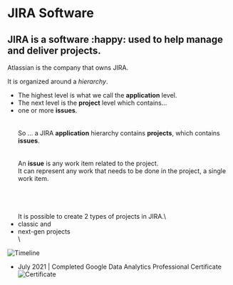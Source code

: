 # JIRA Software


## JIRA is a software :happy: used to help manage and deliver projects.

Atlassian is the company that owns JIRA.


It is organized around a *hierarchy*.

- The highest level is what we call the **application** level.
- The next level is the **project** level which contains...
- one or more **issues**.
\
\
\
So ... a JIRA **application** hierarchy contains **projects**, which contains **issues**.
\
\
\
An **issue** is any work item related to the project.\
It can represent any work that needs to be done in the project, a single work item.
\
\
\
\
\
It is possible to create 2 types of projects in JIRA.\
- classic and
- next-gen projects\
\

 

![Timeline](https://github.com/RosanaFSS/Timeline/blob/R-coding/giphy.gif)



* July 2021   | Completed Google Data Analytics Professional Certificate ![Certificate](https://github.com/RosanaFSS/Timeline/blob/main/CERTIFICATE_LANDING_PAGE_M474NZHHYG43.jpeg)


